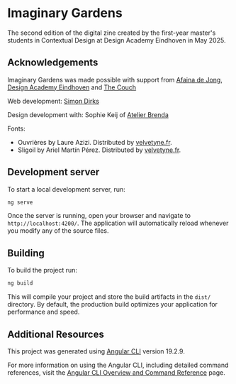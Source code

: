 # Imaginary Gardens

The second edition of the digital zine created by the first-year master's students in Contextual Design at Design Academy Eindhoven in May 2025.

## Acknowledgements
Imaginary Gardens was made possible with support from [Afaina de Jong](https://www.afarai.com/), [Design Academy Eindhoven](https://www.designacademy.nl/) and [The Couch](https://thecouch.hethem.nl/)

Web development: [Simon Dirks](https://simondirks.com/)

Design development with: Sophie Keij of [Atelier Brenda](https://atelierbrenda.com/)

Fonts:
- Ouvrières by Laure Azizi. Distributed by [velvetyne.fr](https://velvetyne.fr/).
- Sligoil by Ariel Martín Pérez. Distributed by [velvetyne.fr](https://velvetyne.fr/).


## Development server

To start a local development server, run:

```bash
ng serve
```

Once the server is running, open your browser and navigate to `http://localhost:4200/`. The application will automatically reload whenever you modify any of the source files.

## Building

To build the project run:

```bash
ng build
```

This will compile your project and store the build artifacts in the `dist/` directory. By default, the production build optimizes your application for performance and speed.

## Additional Resources

This project was generated using [Angular CLI](https://github.com/angular/angular-cli) version 19.2.9.

For more information on using the Angular CLI, including detailed command references, visit the [Angular CLI Overview and Command Reference](https://angular.dev/tools/cli) page.
